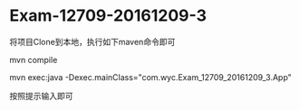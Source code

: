 # Exam-12709-20161209-3

将项目Clone到本地，执行如下maven命令即可


mvn compile


mvn exec:java -Dexec.mainClass="com.wyc.Exam_12709_20161209_3.App"


按照提示输入即可
